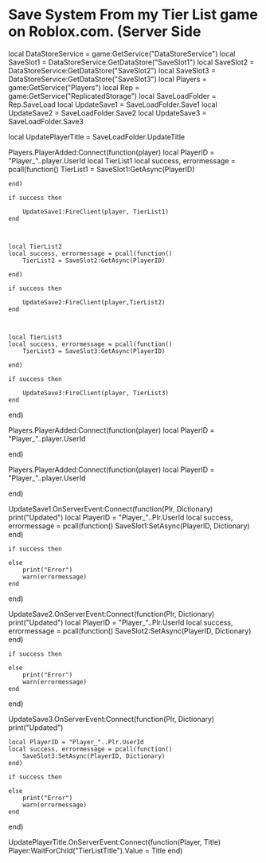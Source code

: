 # Save System From my Tier List game on Roblox.com. (Server Side



local DataStoreService = game:GetService("DataStoreService")
local SaveSlot1 = DataStoreService:GetDataStore("SaveSlot1")
local SaveSlot2 = DataStoreService:GetDataStore("SaveSlot2")
local SaveSlot3 = DataStoreService:GetDataStore("SaveSlot3")
local Players = game:GetService("Players")
local Rep = game:GetService("ReplicatedStorage")
local SaveLoadFolder = Rep.SaveLoad
local UpdateSave1 = SaveLoadFolder.Save1
local UpdateSave2 = SaveLoadFolder.Save2
local UpdateSave3 = SaveLoadFolder.Save3

local UpdatePlayerTitle = SaveLoadFolder.UpdateTitle


Players.PlayerAdded:Connect(function(player)
	local PlayerID = "Player_"..player.UserId
	local TierList1
	local success, errormessage = pcall(function()
		TierList1 = SaveSlot1:GetAsync(PlayerID)
		
	end)
	
	if success then 
		
		UpdateSave1:FireClient(player, TierList1)
	end
	
	
	
	local TierList2
	local success, errormessage = pcall(function()
		TierList2 = SaveSlot2:GetAsync(PlayerID)

	end)

	if success then 

		UpdateSave2:FireClient(player,TierList2)
	end
	
	
	
	local TierList3
	local success, errormessage = pcall(function()
		TierList3 = SaveSlot3:GetAsync(PlayerID)

	end)

	if success then 

		UpdateSave3:FireClient(player, TierList3)
	end

end)


Players.PlayerAdded:Connect(function(player)
	local PlayerID = "Player_"..player.UserId
	
end)


Players.PlayerAdded:Connect(function(player)
	local PlayerID = "Player_"..player.UserId
	

end)



UpdateSave1.OnServerEvent:Connect(function(Plr, Dictionary)
	print("Updated")
	local PlayerID = "Player_"..Plr.UserId
	local success, errormessage = pcall(function()
		SaveSlot1:SetAsync(PlayerID, Dictionary)
	end)
	
	if success then 
		
	else
		print("Error")
		warn(errormessage)
	end
	
end)

UpdateSave2.OnServerEvent:Connect(function(Plr, Dictionary)
	print("Updated")
	local PlayerID = "Player_"..Plr.UserId
	local success, errormessage = pcall(function()
		SaveSlot2:SetAsync(PlayerID, Dictionary)
	end)

	if success then 

	else
		print("Error")
		warn(errormessage)
	end
	
end)

UpdateSave3.OnServerEvent:Connect(function(Plr, Dictionary)
	print("Updated")
	
	local PlayerID = "Player_"..Plr.UserId
	local success, errormessage = pcall(function()
		SaveSlot3:SetAsync(PlayerID, Dictionary)
	end)

	if success then 

	else
		print("Error")
		warn(errormessage)
	end
	
end)


UpdatePlayerTitle.OnServerEvent:Connect(function(Player, Title)
	Player:WaitForChild("TierListTitle").Value = Title
end)

